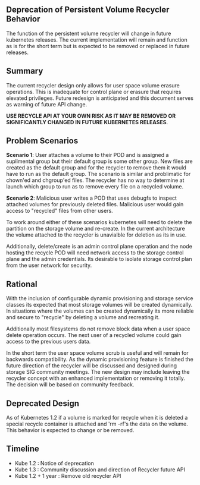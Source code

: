 ## Deprecation of Persistent Volume Recycler Behavior
The function of the persistent volume recycler will change in future kubernetes releases.  The current implementation will remain and function as is for the short term but is expected to be removed or replaced in future releases.  

## Summary
The current recycler design only allows for user space volume erasure operations.  This is inadequate for control plane or erasure that requires elevated privileges.  Future redesign is anticipated and this document serves as warning of future API change. 

**USE RECYCLE API AT YOUR OWN RISK AS IT MAY BE REMOVED OR SIGNIFICANTLY CHANGED IN FUTURE KUBERNETES RELEASES**.

## Problem Scenarios
**Scenario 1**: User attaches a volume to their POD and is assigned a suplimental group but their default group is some other group.  New files are created as the default group and for the recycler to remove them it would have to run as the default group.  The scenario is similar and problimatic for chown'ed and chgroup'ed files.  The recycler has no way to determine at launch which group to run as to remove every file on a recycled volume.

**Scenario 2**: Malicious user writes a POD that uses debugfs to inspect attached volumes for previously deleted files.  Malicious user would gain access to "recycled" files from other users.

To work around either of these scenarios kubernetes will need to delete the partition on the storage volume and re-create.  In the current architecture the volume attached to the recycler is unavialble for deletion as its in use.  

Additionally, delete/create is an admin control plane operation and the node hosting the recycle POD will need network access to the storage control plane and the admin credentials.  Its desirable to isolate storage control plan from the user network for security.

## Rational
With the inclusion of configurable dynamic provisioning and storage service classes its expected that most storage volumes will be created dynamically.  In situations where the volumes can be created dynamically its more reliable and secure to "recycle" by deleting a volume and recreating it.

Additionally most filesystems do not remove block data when a user space delete operation occurs.  The next user of a recycled volume could gain access to the previous users data.

In the short term the user space volume scrub is useful and will remain for backwards compatibility.  As the dynamic provisioning feature is finished the future direction of the recycler will be discussed and designed during storage SIG community meetings.  The new design may include leaving the recycler concept with an enhanced implementation or removing it totally.  The decision will be based on community feedback.

## Deprecated Design
As of Kubernetes 1.2 if a volume is marked for recycle when it is deleted a special recycle container is attached and 'rm -rf's the data on the volume.  This behavior is expected to change or be removed.


## Timeline

* Kube 1.2 : Notice of deprecation
* Kube 1.3 : Community discussion and direction of Recycler future API
* Kube 1.2 + 1 year : Remove old recycler API